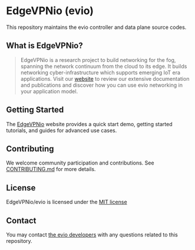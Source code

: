 # EdgeVPNio (evio)

This repository maintains the evio controller and data plane source codes.

## What is EdgeVPNio?

> EdgeVPNio is a research project to build networking for the fog, spanning the network continuum from the cloud to its edge. It builds networking cyber-infrastructure which supports emerging IoT era applications. Visit our [website](https://edgevpn.io/about/) to review our extensive documentation and publications and discover how you can use evio networking in your application model.

## Getting Started

The [EdgeVPNio](https://edgevpn.io/documentation/) website provides a quick start demo, getting started tutorials, and guides for advanced use cases.

## Contributing

We welcome community participation and contributions. See [CONTRIBUTING.md](CONTRIBUTING.md) for more details.

## License

EdgeVPNio/evio is licensed under the [MIT license](LICENSE)


## Contact

You may contact [the evio developers](https://edgevpn.io/contact/) with any questions related to this repository.
